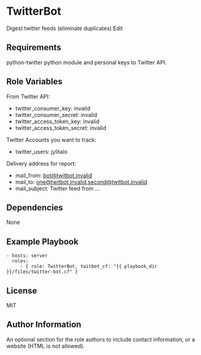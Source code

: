 TwitterBot
==========

Digest twitter feeds (eliminate duplicates) Edit

Requirements
------------

python-twitter python module and personal keys to Twitter API.

Role Variables
--------------

From Twitter API:

  * twitter_consumer_key: invalid
  * twitter_consumer_secret: invalid
  * twitter_access_token_key: invalid
  * twitter_access_token_secret: invalid

Twitter Accounts you want to track:

  * twitter_users: jylitalo

Delivery address for report:

  * mail_from: bot@twitbot.invalid
  * mail_to: one@twitbot.invalid,second@twitbot.invalid
  * mail_subject: Twitter feed from ...

Dependencies
------------

None

Example Playbook
----------------

    - hosts: server
      roles:
         - { role: TwitterBot, twitbot_cf: "{{ playbook_dir }}/files/twitter-bot.cf" }

License
-------

MIT

Author Information
------------------

An optional section for the role authors to include contact information, or a website (HTML is not allowed).

